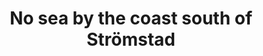 ---
layout:     post
title:      No sea by the coast south of Strömstad
categories: [A Ride on The Pilgrims' Route]
---